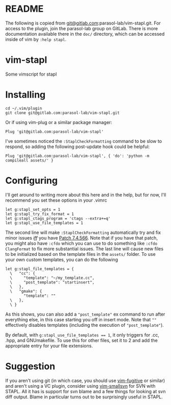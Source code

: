 # README

The following is copied from git@gitlab.com:parasol-lab/vim-stapl.git.
For access to the plugin, join the parasol-lab group on GitLab. There is more documentation
available there in the `doc/` directory, which can be accessed inside of vim
by `:help stapl`.


# vim-stapl
Some vimscript for stapl

# Installing
```
cd ~/.vim/plugin
git clone git@gitlab.com:parasol-lab/vim-stapl.git
```

Or if using vim-plug or a similar package manager:
```
Plug 'git@gitlab.com:parasol-lab/vim-stapl'
```

I've sometimes noticed the `:StaplCheckFormatting` command to be slow to respond, so adding the following post-update hook could be helpful:
```
Plug 'git@gitlab.com:parasol-lab/vim-stapl', { 'do': 'python -m compileall assets/' }
```

# Configuring
I'll get around to writing more about this here and in the help, but for now, I'll recommend you set these options in your .vimrc
```
let g:stapl_set_opts = 1
let g:stapl_try_fix_format = 1
let g:stapl_ctags_program = 'ctags --extra+=q'
let g:stapl_use_file_templates = 1
```
The second line will make `:StaplCheckFormatting` automatically try and fix minor issues *iff* you have
[Patch 7.4.566](https://raw.githubusercontent.com/vim/vim/master/runtime/doc/version8.txt). Note that
if you have that patch, you might also have `:cfdo` which you can use to do something like
`:cfdo ClangFormat` to fix more substantial issues.
The last line will cause new files to be initialized based on the template files in the `assets/` folder.
To use your own custom templates, you can do the following

```
let g:stapl_file_templates = {
  \   "cc": {
  \     "template": "~/my_template.cc",
  \     "post_template": "startinsert",
  \   },
  \   "gmake": {
        "template": ""
  \   },
  \ }
```

As this shows, you can also add a `"post_template"` ex command to run after everything else, in this case
starting you off in insert mode. Note that `""` effectively disables templates (including the execution
of `"post_template"`).

By default, with `g:stapl_use_file_templates == 1`, it only triggers for .cc, .hpp, and GNUmakefile. To
use this for other files, set it to 2 and add the appropriate entry for your file extensions.

# Suggestion
If you aren't using git (in which case, you should use [vim-fugitive](https://github.com/tpope/vim-fugitive) or similar) and aren't using a VC plugin, consider using [vim-smallsvn](https://github.tamu.edu/mynetidfornow/vim-smallsvn) for SVN with STAPL. All it has is support for svn blame and a few things for looking at svn diff output. Blame in particular turns out to be surprisingly useful in STAPL.
